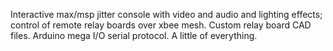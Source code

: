 Interactive max/msp jitter console with video and audio and lighting effects; control of remote relay boards over 
xbee mesh. Custom relay board CAD files. Arduino mega I/O serial protocol. A little of everything.
